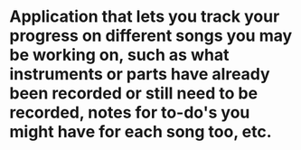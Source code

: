 # Application that lets you track your progress on different songs you may be working on, such as what instruments or parts have already been recorded or still need to be recorded, notes for to-do's you might have for each song too, etc.
